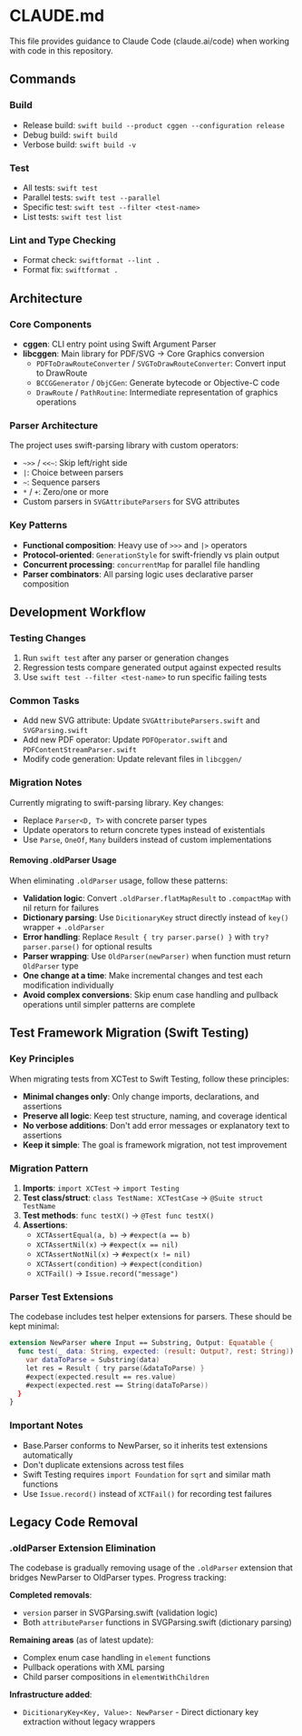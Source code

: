 # CLAUDE.md

This file provides guidance to Claude Code (claude.ai/code) when working with code in this repository.

## Commands

### Build
- Release build: `swift build --product cggen --configuration release`
- Debug build: `swift build`
- Verbose build: `swift build -v`

### Test
- All tests: `swift test`
- Parallel tests: `swift test --parallel`
- Specific test: `swift test --filter <test-name>`
- List tests: `swift test list`

### Lint and Type Checking
- Format check: `swiftformat --lint .`
- Format fix: `swiftformat .`

## Architecture

### Core Components
- **cggen**: CLI entry point using Swift Argument Parser
- **libcggen**: Main library for PDF/SVG → Core Graphics conversion
  - `PDFToDrawRouteConverter` / `SVGToDrawRouteConverter`: Convert input to DrawRoute
  - `BCCGGenerator` / `ObjCGen`: Generate bytecode or Objective-C code
  - `DrawRoute` / `PathRoutine`: Intermediate representation of graphics operations

### Parser Architecture
The project uses swift-parsing library with custom operators:
- `~>>` / `<<~`: Skip left/right side
- `|`: Choice between parsers
- `~`: Sequence parsers
- `*` / `+`: Zero/one or more
- Custom parsers in `SVGAttributeParsers` for SVG attributes

### Key Patterns
- **Functional composition**: Heavy use of `>>>` and `|>` operators
- **Protocol-oriented**: `GenerationStyle` for swift-friendly vs plain output
- **Concurrent processing**: `concurrentMap` for parallel file handling
- **Parser combinators**: All parsing logic uses declarative parser composition

## Development Workflow

### Testing Changes
1. Run `swift test` after any parser or generation changes
2. Regression tests compare generated output against expected results
3. Use `swift test --filter <test-name>` to run specific failing tests

### Common Tasks
- Add new SVG attribute: Update `SVGAttributeParsers.swift` and `SVGParsing.swift`
- Add new PDF operator: Update `PDFOperator.swift` and `PDFContentStreamParser.swift`
- Modify code generation: Update relevant files in `libcggen/`

### Migration Notes
Currently migrating to swift-parsing library. Key changes:
- Replace `Parser<D, T>` with concrete parser types
- Update operators to return concrete types instead of existentials
- Use `Parse`, `OneOf`, `Many` builders instead of custom implementations

#### Removing .oldParser Usage
When eliminating `.oldParser` usage, follow these patterns:
- **Validation logic**: Convert `.oldParser.flatMapResult` to `.compactMap` with nil return for failures
- **Dictionary parsing**: Use `DicitionaryKey` struct directly instead of `key()` wrapper + `.oldParser`
- **Error handling**: Replace `Result { try parser.parse() }` with `try? parser.parse()` for optional results
- **Parser wrapping**: Use `OldParser(newParser)` when function must return `OldParser` type
- **One change at a time**: Make incremental changes and test each modification individually
- **Avoid complex conversions**: Skip enum case handling and pullback operations until simpler patterns are complete

## Test Framework Migration (Swift Testing)

### Key Principles
When migrating tests from XCTest to Swift Testing, follow these principles:
- **Minimal changes only**: Only change imports, declarations, and assertions
- **Preserve all logic**: Keep test structure, naming, and coverage identical
- **No verbose additions**: Don't add error messages or explanatory text to assertions
- **Keep it simple**: The goal is framework migration, not test improvement

### Migration Pattern
1. **Imports**: `import XCTest` → `import Testing`
2. **Test class/struct**: `class TestName: XCTestCase` → `@Suite struct TestName`
3. **Test methods**: `func testX()` → `@Test func testX()`
4. **Assertions**:
   - `XCTAssertEqual(a, b)` → `#expect(a == b)`
   - `XCTAssertNil(x)` → `#expect(x == nil)`
   - `XCTAssertNotNil(x)` → `#expect(x != nil)`
   - `XCTAssert(condition)` → `#expect(condition)`
   - `XCTFail()` → `Issue.record("message")`

### Parser Test Extensions
The codebase includes test helper extensions for parsers. These should be kept minimal:
```swift
extension NewParser where Input == Substring, Output: Equatable {
  func test(_ data: String, expected: (result: Output?, rest: String)) {
    var dataToParse = Substring(data)
    let res = Result { try parse(&dataToParse) }
    #expect(expected.result == res.value)
    #expect(expected.rest == String(dataToParse))
  }
}
```

### Important Notes
- Base.Parser conforms to NewParser, so it inherits test extensions automatically
- Don't duplicate extensions across test files
- Swift Testing requires `import Foundation` for `sqrt` and similar math functions
- Use `Issue.record()` instead of `XCTFail()` for recording test failures

## Legacy Code Removal

### .oldParser Extension Elimination
The codebase is gradually removing usage of the `.oldParser` extension that bridges NewParser to OldParser types. Progress tracking:

**Completed removals**:
- `version` parser in SVGParsing.swift (validation logic)
- Both `attributeParser` functions in SVGParsing.swift (dictionary parsing)

**Remaining areas** (as of latest update):
- Complex enum case handling in `element` functions
- Pullback operations with XML parsing
- Child parser compositions in `elementWithChildren`

**Infrastructure added**:
- `DicitionaryKey<Key, Value>: NewParser` - Direct dictionary key extraction without legacy wrappers